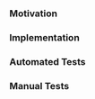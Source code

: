### Motivation

<!-- Closes # -->

<!-- Explain why you are making this change. Describe the problem being solved, not the solution. -->

### Implementation

<!-- How did you implement your changes? Explain your solution, design decisions, things reviewers should watch out for. -->

### Automated Tests

<!-- We hope you added unit tests as part of your changes, just state that you have. If you haven't, state why. -->

### Manual Tests

<!-- Explain how we can test these changes in our own instance of VS Code. Provide the step by step instructions. -->
